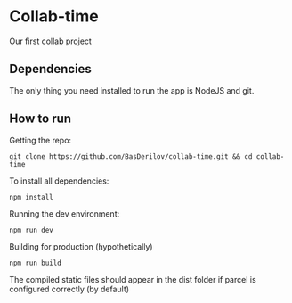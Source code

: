 # Collab-time

Our first collab project

## Dependencies

The only thing you need installed to run the app is NodeJS and git.

## How to run

Getting the repo:

`git clone https://github.com/BasDerilov/collab-time.git && cd collab-time`

To install all dependencies:

`npm install`

Running the dev environment:

`npm run dev`

Building for production (hypothetically)

`npm run build`

The compiled static files should appear in the dist folder if parcel is configured correctly (by default)
